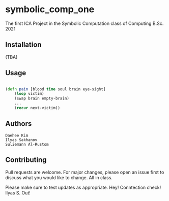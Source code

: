 # symbolic_comp_one

The first ICA Project in the Symbolic Computation class of Computing B.Sc. 2021

## Installation

(TBA)

## Usage

```clojure

(defn pain [blood time soul brain eye-sight]
	(loop victim)
	(swap brain empty-brain)
	...
	(recur next-victim))

```

## Authors

	Daehee Kim
	Ilyas Sakhanov
	Suliemann Al-Rustom

## Contributing
Pull requests are welcome. For major changes, please open an issue first to discuss what you would like to change. All in class.

Please make sure to test updates as appropriate.
Hey! Conntection check! Ilyas S. Out!
